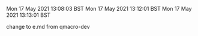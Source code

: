 Mon 17 May 2021 13:08:03 BST
Mon 17 May 2021 13:12:01 BST
Mon 17 May 2021 13:13:01 BST

change to e.md from qmacro-dev
